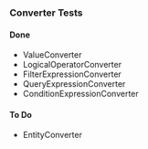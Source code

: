 ### Converter Tests
#### Done
- ValueConverter
- LogicalOperatorConverter
- FilterExpressionConverter
- QueryExpressionConverter
- ConditionExpressionConverter

#### To Do
- EntityConverter